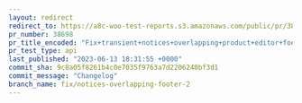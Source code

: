 ```yaml
---
layout: redirect
redirect_to: https://a8c-woo-test-reports.s3.amazonaws.com/public/pr/38698/api/index.html
pr_number: 38698
pr_title_encoded: "Fix+transient+notices+overlapping+product+editor+footer+%28take+2%29"
pr_test_type: api
last_published: "2023-06-13 18:31:55 +0000"
commit_sha: 9c8a05f8261b4c0e7035f9763a7d2206240bf3d1
commit_message: "Changelog"
branch_name: fix/notices-overlapping-footer-2
---
```

